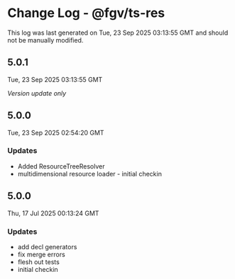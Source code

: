 # Change Log - @fgv/ts-res

This log was last generated on Tue, 23 Sep 2025 03:13:55 GMT and should not be manually modified.

## 5.0.1
Tue, 23 Sep 2025 03:13:55 GMT

_Version update only_

## 5.0.0
Tue, 23 Sep 2025 02:54:20 GMT

### Updates

- Added ResourceTreeResolver
- multidimensional resource loader - initial checkin

## 5.0.0
Thu, 17 Jul 2025 00:13:24 GMT

### Updates

- add decl generators
- fix merge errors
- flesh out tests
- initial checkin

